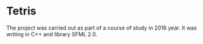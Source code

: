 # Tetris

The project was carried out as part of a course of study in 2016 year.
It was writing in C++ and library SFML 2.0.
